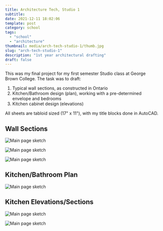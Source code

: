 ```yaml
---
title: Architecture Tech, Studio 1
subtitle:
date: 2021-12-11 18:02:06
template: post
category: school
tags:
  - "school"
  - "architecture"
thumbnail: media/arch-tech-studio-1/thumb.jpg
slug: "arch-tech-studio-1"
description: "1st year architectural drafting"
draft: false
---
```


This was my final project for my first semester Studio class at George Brown College. The task was to draft:

1. Typical wall sections, as constructed in Ontario
1. Kitchen/Bathroom design (plan), working with a pre-determined envelope and bedrooms
1. Kitchen cabinet design (elevations)

All sheets are tabloid sized (17" x 11"), with my title blocks done in AutoCAD.

## Wall Sections

![Main page sketch](./a1-a.jpg)

![Main page sketch](./a2-a.jpg)

![Main page sketch](./a3.jpg)

## Kitchen/Bathroom Plan

![Main page sketch](./a4-a.jpg)

## Kitchen Elevations/Sections

![Main page sketch](./a5-a.jpg)

![Main page sketch](./a6-a.jpg)
